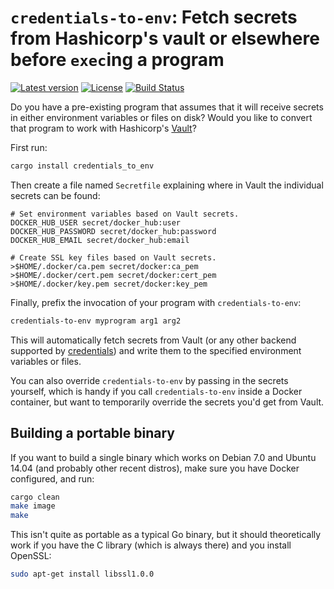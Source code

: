 # `credentials-to-env`: Fetch secrets from Hashicorp's vault or elsewhere before `exec`ing a program

[![Latest version](https://img.shields.io/crates/v/credentials_to_env.svg)](https://crates.io/crates/credentials_to_env) [![License](https://img.shields.io/crates/l/credentials_to_env.svg)](http://www.apache.org/licenses/LICENSE-2.0) [![Build Status](https://travis-ci.org/faradayio/credentials_to_env.svg?branch=master)](https://travis-ci.org/faradayio/credentials_to_env)

Do you have a pre-existing program that assumes that it will receive
secrets in either environment variables or files on disk?  Would you like
to convert that program to work with Hashicorp's [Vault][]?

First run:

```sh
cargo install credentials_to_env
```

Then create a file named `Secretfile` explaining where in Vault the
individual secrets can be found:

    # Set environment variables based on Vault secrets.
    DOCKER_HUB_USER secret/docker_hub:user
    DOCKER_HUB_PASSWORD secret/docker_hub:password
    DOCKER_HUB_EMAIL secret/docker_hub:email

    # Create SSL key files based on Vault secrets.
    >$HOME/.docker/ca.pem secret/docker:ca_pem
    >$HOME/.docker/cert.pem secret/docker:cert_pem
    >$HOME/.docker/key.pem secret/docker:key_pem

Finally, prefix the invocation of your program with `credentials-to-env`:

```sh
credentials-to-env myprogram arg1 arg2
```

This will automatically fetch secrets from Vault (or any other backend
supported by [credentials][]) and write them to the specified environment
variables or files.

You can also override `credentials-to-env` by passing in the secrets
yourself, which is handy if you call `credentials-to-env` inside a Docker
container, but want to temporarily override the secrets you'd get from
Vault.

## Building a portable binary

If you want to build a single binary which works on Debian 7.0 and Ubuntu
14.04 (and probably other recent distros), make sure you have Docker
configured, and run:

```sh
cargo clean
make image
make
```

This isn't quite as portable as a typical Go binary, but it should
theoretically work if you have the C library (which is always there) and
you install OpenSSL:

```sh
sudo apt-get install libssl1.0.0
```

[Vault]: https://www.vaultproject.io/
[credentials]: http://docs.randomhacks.net/credentials/
